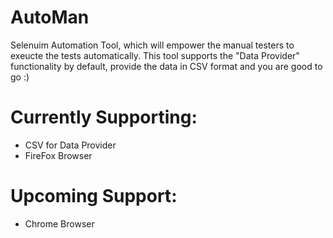 # AutoMan
Selenuim Automation Tool, which will empower the manual testers to exeucte the tests automatically.
This tool supports the "Data Provider" functionality by default, provide the data in CSV format and you are good to go :)

# Currently Supporting:
- CSV for Data Provider
- FireFox Browser

# Upcoming Support:
- Chrome Browser
